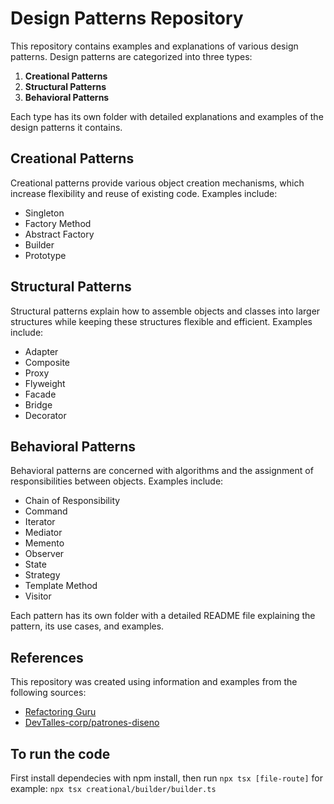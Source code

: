 # Design Patterns Repository

This repository contains examples and explanations of various design patterns. Design patterns are categorized into three types:

1. **Creational Patterns**
2. **Structural Patterns**
3. **Behavioral Patterns**

Each type has its own folder with detailed explanations and examples of the design patterns it contains.

## Creational Patterns

Creational patterns provide various object creation mechanisms, which increase flexibility and reuse of existing code. Examples include:

- Singleton
- Factory Method
- Abstract Factory
- Builder
- Prototype

## Structural Patterns

Structural patterns explain how to assemble objects and classes into larger structures while keeping these structures flexible and efficient. Examples include:

- Adapter
- Composite
- Proxy
- Flyweight
- Facade
- Bridge
- Decorator

## Behavioral Patterns

Behavioral patterns are concerned with algorithms and the assignment of responsibilities between objects. Examples include:

- Chain of Responsibility
- Command
- Iterator
- Mediator
- Memento
- Observer
- State
- Strategy
- Template Method
- Visitor

Each pattern has its own folder with a detailed README file explaining the pattern, its use cases, and examples.

## References

This repository was created using information and examples from the following sources:

- [Refactoring Guru](https://refactoring.guru/)
- [DevTalles-corp/patrones-diseno](https://github.com/DevTalles-corp/patrones-diseno)

## To run the code

First install dependecies with npm install, then run `npx tsx [file-route]` for example: `npx tsx creational/builder/builder.ts`
